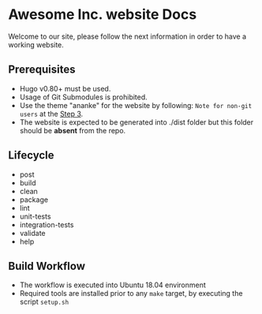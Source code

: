 # Awesome Inc. website Docs

Welcome to our site, please follow the next information in order to have a
working website.

## Prerequisites

- Hugo v0.80+ must be used.
- Usage of Git Submodules is prohibited.
- Use the theme "ananke" for the website by following:
`Note for non-git users` at the
[Step 3](https://docs.edg.io/guides/sites_frameworks/getting_started/hugo).
- The website is expected to be generated into ./dist folder but this folder
should be **absent** from the repo.

## Lifecycle

- post
- build
- clean
- package
- lint
- unit-tests
- integration-tests
- validate
- help

## Build Workflow

- The workflow is executed into Ubuntu 18.04 environment
- Required tools are installed prior to any `make` target, by executing the
script `setup.sh`
